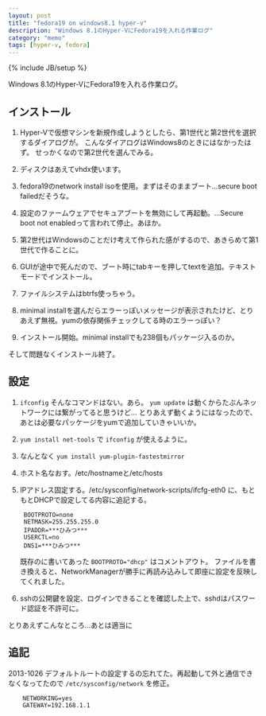 ```yaml
---
layout: post
title: "fedora19 on windows8.1 hyper-v"
description: "Windows 8.1のHyper-VにFedora19を入れる作業ログ"
category: "memo"
tags: [hyper-v, fedora]
---
```

{% include JB/setup %}

Windows 8.1のHyper-VにFedora19を入れる作業ログ。

インストール
------------

1. Hyper-Vで仮想マシンを新規作成しようとしたら、第1世代と第2世代を選択するダイアログが。
こんなダイアログはWindows8のときにはなかったはず。
せっかくなので第2世代を選んでみる。

1. ディスクはあえてvhdx使います。

1. fedora19のnetwork install isoを使用。まずはそのままブート...secure boot failedだそうな。

1. 設定のファームウェアでセキュアブートを無効にして再起動。...Secure boot not enabledって言われて停止。あほか。

1. 第2世代はWindowsのことだけ考えて作られた感がするので、あきらめて第1世代で作ることに。

1. GUIが途中で死んだので、ブート時にtabキーを押してtextを追加。テキストモードでインストール。

1. ファイルシステムはbtrfs使っちゃう。

1. minimal installを選んだらエラーっぽいメッセージが表示されたけど、とりあえず無視。yumの依存関係チェックしてる時のエラーっぽい？

1. インストール開始。minimal installでも238個もパッケージ入るのか。

そして問題なくインストール終了。

設定
----

1.  `ifconfig` そんなコマンドはない。あら。 `yum update` は動くからたぶんネットワークには繋がってると思うけど...
とりあえず動くようにはなったので、あとは必要なパッケージをyumで追加していきゃいいか。

1. `yum install net-tools` で `ifconfig` が使えるように。

1. なんとなく `yum install yum-plugin-fastestmirror`

1. ホスト名なおす。/etc/hostnameと/etc/hosts

1. IPアドレス固定する。/etc/sysconfig/network-scripts/ifcfg-eth0 に、もともとDHCPで設定してる内容に追記する。 

        BOOTPROTO=none
        NETMASK=255.255.255.0
        IPADDR=***ひみつ***
        USERCTL=no
        DNS1=***ひみつ***

    既存のに書いてあった `BOOTPROTO="dhcp"` はコメントアウト。
    ファイルを書き換えると、NetworkManagerが勝手に再読み込みして即座に設定を反映してくれました。

1. sshの公開鍵を設定、ログインできることを確認した上で、sshdはパスワード認証を不許可に。

とりあえずこんなところ...あとは適当に


追記
----

2013-1026 デフォルトルートの設定するの忘れてた。再起動して外と通信できなくなってたので `/etc/sysconfig/network` を修正。

        NETWORKING=yes
        GATEWAY=192.168.1.1
